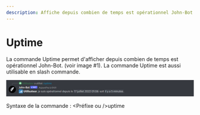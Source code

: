 ```yaml
---
description: Affiche depuis combien de temps est opérationnel John-Bot.
---
```


# Uptime

La commande Uptime permet d'afficher depuis combien de temps est opérationnel John-Bot. (voir image #1). La commande Uptime est aussi utilisable en slash commande.

![Image #1](../../../.gitbook/assets/Uptime.png)

Syntaxe de la commande : \<Préfixe ou />uptime
